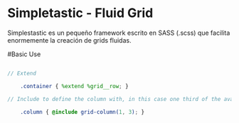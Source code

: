Simpletastic - Fluid Grid
============

Simplestastic es un pequeño framework escrito en SASS (.scss) que facilita enormemente la creación de grids fluidas.

#Basic Use

```scss

// Extend

    .container { %extend %grid__row; }

// Include to define the column with, in this case one third of the available space

    .column { @include grid-column(1, 3); }
```